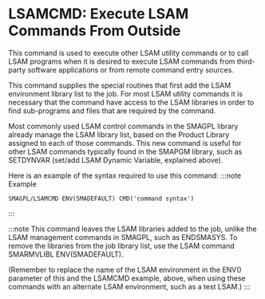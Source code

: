 # LSAMCMD: Execute LSAM Commands From Outside

This command is used to execute other LSAM utility commands or to call
LSAM programs when it is desired to execute LSAM commands from
third-party software applications or from remote command entry sources.

This command supplies the special routines that first add the LSAM
environment library list to the job. For most LSAM utility commands it
is necessary that the command have access to the LSAM libraries in order
to find sub-programs and files that are required by the command.

Most commonly used LSAM control commands in the SMAGPL library already
manage the LSAM library list, based on the Product Library assigned to
each of those commands. This new command is useful for other LSAM
commands typically found in the SMAPGM library, such as SETDYNVAR
(set/add LSAM Dynamic Variable, explained above).

Here is an example of the syntax required to use this command:
:::note Example
```
SMAGPL/LSAMCMD ENV(SMADEFAULT) CMD('command syntax')
```
:::

:::note
This command leaves the LSAM libraries added to the job, unlike the LSAM management commands in SMAGPL, such as ENDSMASYS. To remove the libraries from the job library list, use the LSAM command SMARMVLIBL ENV(SMADEFAULT).

(Remember to replace the name of the LSAM environment in the ENV() parameter of this and the LSAMCMD example, above, when using these commands with an alternate LSAM environment, such as a test LSAM.)
:::

